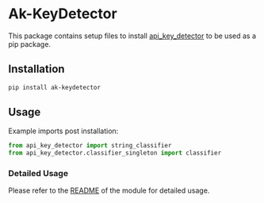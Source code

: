 # Ak-KeyDetector

This package contains setup files to install [api_key_detector](https://github.com/appknox/api_key_detector) to be used as a pip package.

## Installation

```bash
pip install ak-keydetector
```

## Usage

Example imports post installation:

```python
from api_key_detector import string_classifier
from api_key_detector.classifier_singleton import classifier
```

### Detailed Usage

Please refer to the [README](https://github.com/appknox/api_key_detector/blob/appknox/README.md) of the module for detailed usage.
